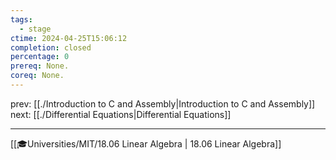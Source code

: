 ```yaml
---
tags:
  - stage
ctime: 2024-04-25T15:06:12
completion: closed
percentage: 0
prereq: None.
coreq: None.
---
```


prev: [[./Introduction to C and Assembly|Introduction to C and Assembly]]
next: [[./Differential Equations|Differential Equations]]

---

[[🎓Universities/MIT/18.06 Linear Algebra | 18.06 Linear Algebra]]
